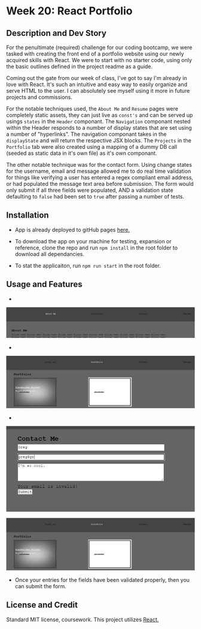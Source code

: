 # Week 20: React Portfolio

## Description and Dev Story

For the penultimate (required) challenge for our coding bootcamp, we were tasked with creating the front end of a portfolio website using our newly acquired skills with React. We were to start with no starter code, using only the basic outlines defined in the project readme as a guide.

Coming out the gate from our week of class, I've got to say I'm already in love with React. It's such an intuitive and easy way to easily organize and serve HTML to the user. I can absolutely see myself using it more in future projects and commissions. 

For the notable techniques used, the `About Me` and `Resume` pages were completely static assets, they can just live as `const's` and can be served up usings `states` in the `Header` componant. The `Navigation` componant nested within the Header responds to a number of display states that are set using a number of "hyperlinks". The navigation componant takes in the `displayState` and will return the respective JSX blocks. The `Projects` in the `Portfolio` tab were also created using a mapping of a dummy DB call (seeded as static data in it's own file) as it's own componant.

The other notable technique was for the contact form. Using change states for the username, email and message allowed me to do real time validation for things like verifying a user has entered a regex compliant email address, or had populated the message text area before submission. The form would only submit if all three fields were populated, AND a validation state defaulting to `false` had been set to `true` after passing a number of tests.

## Installation

- App is already deployed to gitHub pages [here.](https://tannerkothlow.github.io/react-portfolio/)

- To download the app on your machine for testing, expansion or reference, clone the repo and run `npm install` in the root folder to download all dependancies.

- To stat the applicaiton, run `npm run start` in the root folder.

## Usage and Features

- 

![top-bar](./project/images/project-top-bar.PNG)

- 

![projects](./project/images/projects.PNG)

- 

![error1](./project/images/form.PNG)

![error2](./project/images/projects.PNG)

- Once your entries for the fields have been validated properly, then you can submit the form.

## License and Credit

Standard MIT license, coursework. This project utilizes [React.](https://reactjs.org/)